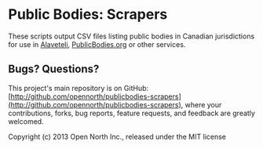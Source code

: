 # Public Bodies: Scrapers

These scripts output CSV files listing public bodies in Canadian jurisdictions for use in [Alaveteli](http://www.alaveteli.org/), [PublicBodies.org](http://publicbodies.org/) or other services.

## Bugs? Questions?

This project's main repository is on GitHub: [http://github.com/opennorth/publicbodies-scrapers](http://github.com/opennorth/publicbodies-scrapers), where your contributions, forks, bug reports, feature requests, and feedback are greatly welcomed.

Copyright (c) 2013 Open North Inc., released under the MIT license
